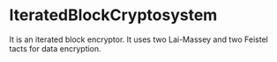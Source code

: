 # IteratedBlockCryptosystem
It is an iterated block encryptor. It uses two Lai-Massey and two Feistel tacts for data encryption.
